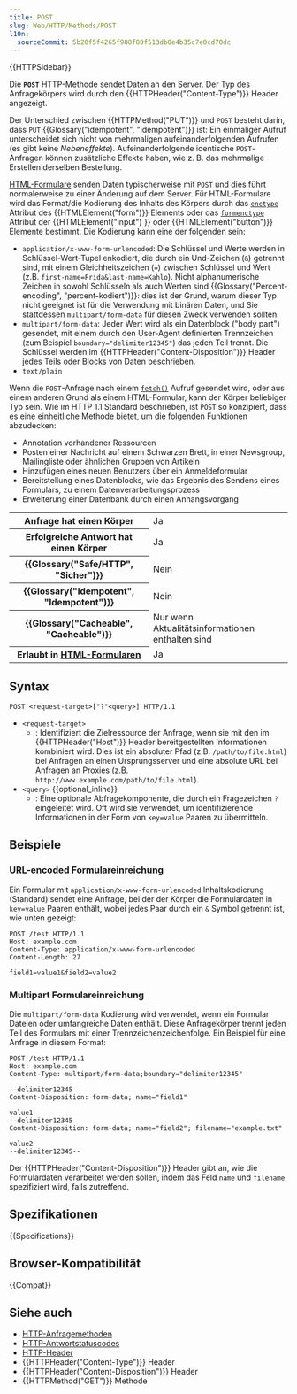 ```yaml
---
title: POST
slug: Web/HTTP/Methods/POST
l10n:
  sourceCommit: 5b20f5f4265f988f80f513db0e4b35c7e0cd70dc
---
```


{{HTTPSidebar}}

Die **`POST`** HTTP-Methode sendet Daten an den Server. Der Typ des Anfragekörpers wird durch den {{HTTPHeader("Content-Type")}} Header angezeigt.

Der Unterschied zwischen {{HTTPMethod("PUT")}} und `POST` besteht darin, dass `PUT` {{Glossary("idempotent", "idempotent")}} ist: Ein einmaliger Aufruf unterscheidet sich nicht von mehrmaligen aufeinanderfolgenden Aufrufen (es gibt keine _Nebeneffekte_). Aufeinanderfolgende identische `POST`-Anfragen können zusätzliche Effekte haben, wie z. B. das mehrmalige Erstellen derselben Bestellung.

[HTML-Formulare](/de/docs/Learn_web_development/Extensions/Forms) senden Daten typischerweise mit `POST` und dies führt normalerweise zu einer Änderung auf dem Server. Für HTML-Formulare wird das Format/die Kodierung des Inhalts des Körpers durch das [`enctype`](/de/docs/Web/HTML/Element/form#enctype) Attribut des {{HTMLElement("form")}} Elements oder das [`formenctype`](/de/docs/Web/HTML/Element/input#formenctype) Attribut der {{HTMLElement("input") }} oder {{HTMLElement("button")}} Elemente bestimmt. Die Kodierung kann eine der folgenden sein:

- `application/x-www-form-urlencoded`: Die Schlüssel und Werte werden in Schlüssel-Wert-Tupel enkodiert, die durch ein Und-Zeichen (`&`) getrennt sind, mit einem Gleichheitszeichen (`=`) zwischen Schlüssel und Wert (z.B. `first-name=Frida&last-name=Kahlo`). Nicht alphanumerische Zeichen in sowohl Schlüsseln als auch Werten sind {{Glossary("Percent-encoding", "percent-kodiert")}}: dies ist der Grund, warum dieser Typ nicht geeignet ist für die Verwendung mit binären Daten, und Sie stattdessen `multipart/form-data` für diesen Zweck verwenden sollten.
- `multipart/form-data`: Jeder Wert wird als ein Datenblock ("body part") gesendet, mit einem durch den User-Agent definierten Trennzeichen (zum Beispiel `boundary="delimiter12345"`) das jeden Teil trennt. Die Schlüssel werden im {{HTTPHeader("Content-Disposition")}} Header jedes Teils oder Blocks von Daten beschrieben.
- `text/plain`

Wenn die `POST`-Anfrage nach einem [`fetch()`](/de/docs/Web/API/Window/fetch) Aufruf gesendet wird, oder aus einem anderen Grund als einem HTML-Formular, kann der Körper beliebiger Typ sein. Wie im HTTP 1.1 Standard beschrieben, ist `POST` so konzipiert, dass es eine einheitliche Methode bietet, um die folgenden Funktionen abzudecken:

- Annotation vorhandener Ressourcen
- Posten einer Nachricht auf einem Schwarzen Brett, in einer Newsgroup, Mailingliste oder ähnlichen Gruppen von Artikeln
- Hinzufügen eines neuen Benutzers über ein Anmeldeformular
- Bereitstellung eines Datenblocks, wie das Ergebnis des Sendens eines Formulars, zu einem Datenverarbeitungsprozess
- Erweiterung einer Datenbank durch einen Anhangsvorgang

<table class="properties">
  <tbody>
    <tr>
      <th scope="row">Anfrage hat einen Körper</th>
      <td>Ja</td>
    </tr>
    <tr>
      <th scope="row">Erfolgreiche Antwort hat einen Körper</th>
      <td>Ja</td>
    </tr>
    <tr>
      <th scope="row">{{Glossary("Safe/HTTP", "Sicher")}}</th>
      <td>Nein</td>
    </tr>
    <tr>
      <th scope="row">{{Glossary("Idempotent", "Idempotent")}}</th>
      <td>Nein</td>
    </tr>
    <tr>
      <th scope="row">{{Glossary("Cacheable", "Cacheable")}}</th>
      <td>Nur wenn Aktualitätsinformationen enthalten sind</td>
    </tr>
    <tr>
      <th scope="row">
        Erlaubt in <a href="/de/docs/Learn_web_development/Extensions/Forms">HTML-Formularen</a>
      </th>
      <td>Ja</td>
    </tr>
  </tbody>
</table>

## Syntax

```http
POST <request-target>["?"<query>] HTTP/1.1
```

- `<request-target>`
  - : Identifiziert die Zielressource der Anfrage, wenn sie mit den im {{HTTPHeader("Host")}} Header bereitgestellten Informationen kombiniert wird. Dies ist ein absoluter Pfad (z.B. `/path/to/file.html`) bei Anfragen an einen Ursprungsserver und eine absolute URL bei Anfragen an Proxies (z.B. `http://www.example.com/path/to/file.html`).
- `<query>` {{optional_inline}}
  - : Eine optionale Abfragekomponente, die durch ein Fragezeichen `?` eingeleitet wird. Oft wird sie verwendet, um identifizierende Informationen in der Form von `key=value` Paaren zu übermitteln.

## Beispiele

### URL-encoded Formulareinreichung

Ein Formular mit `application/x-www-form-urlencoded` Inhaltskodierung (Standard) sendet eine Anfrage, bei der der Körper die Formulardaten in `key=value` Paaren enthält, wobei jedes Paar durch ein `&` Symbol getrennt ist, wie unten gezeigt:

```http
POST /test HTTP/1.1
Host: example.com
Content-Type: application/x-www-form-urlencoded
Content-Length: 27

field1=value1&field2=value2
```

### Multipart Formulareinreichung

Die `multipart/form-data` Kodierung wird verwendet, wenn ein Formular Dateien oder umfangreiche Daten enthält. Diese Anfragekörper trennt jeden Teil des Formulars mit einer Trennzeichenzeichenfolge. Ein Beispiel für eine Anfrage in diesem Format:

```http
POST /test HTTP/1.1
Host: example.com
Content-Type: multipart/form-data;boundary="delimiter12345"

--delimiter12345
Content-Disposition: form-data; name="field1"

value1
--delimiter12345
Content-Disposition: form-data; name="field2"; filename="example.txt"

value2
--delimiter12345--
```

Der {{HTTPHeader("Content-Disposition")}} Header gibt an, wie die Formulardaten verarbeitet werden sollen, indem das Feld `name` und `filename` spezifiziert wird, falls zutreffend.

## Spezifikationen

{{Specifications}}

## Browser-Kompatibilität

{{Compat}}

## Siehe auch

- [HTTP-Anfragemethoden](/de/docs/Web/HTTP/Methods)
- [HTTP-Antwortstatuscodes](/de/docs/Web/HTTP/Status)
- [HTTP-Header](/de/docs/Web/HTTP/Headers)
- {{HTTPHeader("Content-Type")}} Header
- {{HTTPHeader("Content-Disposition")}} Header
- {{HTTPMethod("GET")}} Methode
